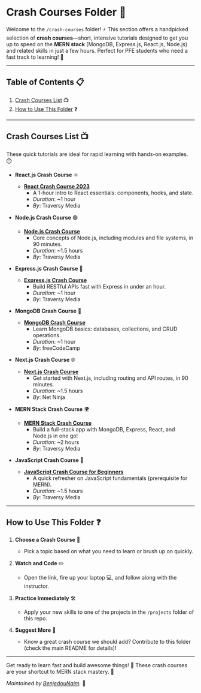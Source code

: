 # Crash Courses Folder 🚀

Welcome to the `/crash-courses` folder! ⚡ This section offers a handpicked selection of **crash courses**—short, intensive tutorials designed to get you up to speed on the **MERN stack** (MongoDB, Express.js, React.js, Node.js) and related skills in just a few hours. Perfect for PFE students who need a fast track to learning! 🌟

---

## Table of Contents 📋
1. [Crash Courses List](#crash-courses-list) 📺
2. [How to Use This Folder](#how-to-use-this-folder) ❓

---

## Crash Courses List 📺
These quick tutorials are ideal for rapid learning with hands-on examples. ⏱️

- **React.js Crash Course** ⚛️  
  - **[React Crash Course 2023](https://www.youtube.com/watch?v=SqcY0GlETPk)**  
    - A 1-hour intro to React essentials: components, hooks, and state.  
    - *Duration*: ~1 hour  
    - *By*: Traversy Media  

- **Node.js Crash Course** 🟢  
  - **[Node.js Crash Course](https://www.youtube.com/watch?v=fBNz5xF-Kx4)**  
    - Core concepts of Node.js, including modules and file systems, in 90 minutes.  
    - *Duration*: ~1.5 hours  
    - *By*: Traversy Media  

- **Express.js Crash Course** 🚀  
  - **[Express.js Crash Course](https://www.youtube.com/watch?v=L72fhGm1tfE)**  
    - Build RESTful APIs fast with Express in under an hour.  
    - *Duration*: ~1 hour  
    - *By*: Traversy Media  

- **MongoDB Crash Course** 🍃  
  - **[MongoDB Crash Course](https://www.youtube.com/watch?v=ofme2o29-yU)**  
    - Learn MongoDB basics: databases, collections, and CRUD operations.  
    - *Duration*: ~1 hour  
    - *By*: freeCodeCamp  

- **Next.js Crash Course** 🌐  
  - **[Next.js Crash Course](https://www.youtube.com/watch?v=WV8iw8YrQ4Q)**  
    - Get started with Next.js, including routing and API routes, in 90 minutes.  
    - *Duration*: ~1.5 hours  
    - *By*: Net Ninja  

- **MERN Stack Crash Course** 🌍  
  - **[MERN Stack Crash Course](https://www.youtube.com/watch?v=Hg80ZGvHnmU)**  
    - Build a full-stack app with MongoDB, Express, React, and Node.js in one go!  
    - *Duration*: ~2 hours  
    - *By*: Traversy Media  

- **JavaScript Crash Course** 📜  
  - **[JavaScript Crash Course for Beginners](https://www.youtube.com/watch?v=hdI2bqOjy3c)**  
    - A quick refresher on JavaScript fundamentals (prerequisite for MERN).  
    - *Duration*: ~1.5 hours  
    - *By*: Traversy Media  

---

## How to Use This Folder ❓
1. **Choose a Crash Course** 🌟  
   - Pick a topic based on what you need to learn or brush up on quickly.  

2. **Watch and Code** ✏️  
   - Open the link, fire up your laptop 💻, and follow along with the instructor.  

3. **Practice Immediately** 🛠️  
   - Apply your new skills to one of the projects in the `/projects` folder of this repo.  

4. **Suggest More** 💬  
   - Know a great crash course we should add? Contribute to this folder (check the main README for details)!  

---

Get ready to learn fast and build awesome things! 🎉 These crash courses are your shortcut to MERN stack mastery. 🚀

*Maintained by [BenjedouNaim](https://www.linkedin.com/in/naimbenjeddou/).* 🌟
